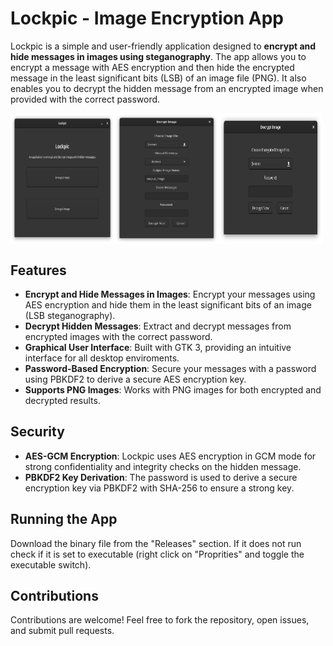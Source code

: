 # Lockpic - Image Encryption App

Lockpic is a simple and user-friendly application designed to **encrypt and hide messages in images using steganography**. The app allows you to encrypt a message with AES encryption and then hide the encrypted message in the least significant bits (LSB) of an image file (PNG). It also enables you to decrypt the hidden message from an encrypted image when provided with the correct password.

<div style="display: flex;">
<img src="Images/MainWindow.png" alt="Main window" width="33%" />
<img src="Images/EncryptWindow.png" alt="Encrypt window" width="33%" />
<img src="Images/DecryptWindow.png" alt="Decrypt window" width="33%" />
</div>

## Features

- **Encrypt and Hide Messages in Images**: Encrypt your messages using AES encryption and hide them in the least significant bits of an image (LSB steganography).
- **Decrypt Hidden Messages**: Extract and decrypt messages from encrypted images with the correct password.
- **Graphical User Interface**: Built with GTK 3, providing an intuitive interface for all desktop enviroments.
- **Password-Based Encryption**: Secure your messages with a password using PBKDF2 to derive a secure AES encryption key.
- **Supports PNG Images**: Works with PNG images for both encrypted and decrypted results.

## Security

- **AES-GCM Encryption**: Lockpic uses AES encryption in GCM mode for strong confidentiality and integrity checks on the hidden message.
- **PBKDF2 Key Derivation**: The password is used to derive a secure encryption key via PBKDF2 with SHA-256 to ensure a strong key.

## Running the App
Download the binary file from the "Releases" section. If it does not run check if it is set to executable (right click on "Proprities" and toggle the executable switch).

## Contributions

Contributions are welcome! Feel free to fork the repository, open issues, and submit pull requests.

